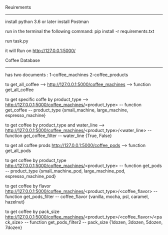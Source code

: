 Reuirements
______

install python 3.6 or later
install Postman

run in the terminal the following command:
		pip install -r requirements.txt
			
run task.py 

it will Run on http://127.0.0.1:5000/	
		
		
Coffee Database
_______________

has two documents : 
1-coffee_machines
2-coffee_products



to get_all_coffee --> http://127.0.0.1:5000/coffee_machines   --> function get_all_coffee  

to get specific coffe by product_type --> http://127.0.0.1:5000/coffee_machines/<product_type> -- function get_coffee -- product_type {small_machine, large_machine, espresso_machine}

to get coffee by product_type and water_line --> http://127.0.0.1:5000/coffee_machines/<product_type>/<water_line> -- function get_coffee_filter -- water_line {True, False}

to get all coffee prods http://127.0.0.1:5000/coffee_pods  --> function get_all_pods 

to get coffee by product_type http://127.0.0.1:5000/coffee_machines/<product_type>  -- function get_pods -- product_type {small_machine_pod, large_machine_pod, espresso_machine_pod}

to get coffee by flavor http://127.0.0.1:5000/coffee_machines/<product_type>/<coffee_flavor> -- function get_pods_filter -- coffee_flavor {vanilla, mocha, psl, caramel, hazelnut}

to get coffee by pack_size http://127.0.0.1:5000/coffee_machines/<product_type>/<coffee_flavor>/<pack_size> -- function get_pods_filter2 -- pack_size {1dozen, 3dozen, 5dozen, 7dozen}




